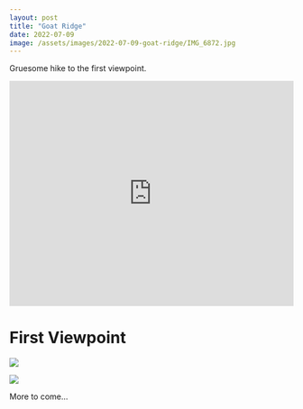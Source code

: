 ```yaml
---
layout: post
title: "Goat Ridge"
date: 2022-07-09
image: /assets/images/2022-07-09-goat-ridge/IMG_6872.jpg
---
```

Gruesome hike to the first viewpoint.

<iframe class="alltrails" src="https://www.alltrails.com/widget/recording/evening-hike-at-goat-ridge-34d94cf?u=m" width="100%" height="400" frameborder="0" scrolling="no" marginheight="0" marginwidth="0" title="AllTrails: Trail Guides and Maps for Hiking, Camping, and Running"></iframe>

# First Viewpoint
![](/assets\images\2022-07-09-goat-ridge\IMG_5435_crop.jpg)

![](/assets\images\2022-07-09-goat-ridge\IMG_6870.jpeg)

More to come...